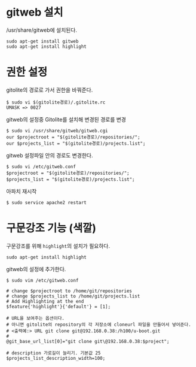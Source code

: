 # gitweb 설치

/usr/share/gitweb에 설치된다.

    sudo apt-get install gitweb
    sudo apt-get install highlight
    

# 권한 설정

gitolite의 경로로 가서 권한을 바꿔준다.

    $ sudo vi $(gitolite경로)/.gitolite.rc
    UMASK => 0027


gitweb의 설정중 Gitolite를 설치해 변경된 경로를 변경

    $ sudo vi /usr/share/gitweb/gitweb.cgi
    our $projectroot = "$(gitolite경로)/repositories/";
    our $projects_list = "$(gitolite경로)/projects.list";

gitweb 설정파일 안의 경로도 변경한다.

    $ sudo vi /etc/gitweb.conf
    $projectroot = "$(gitolite경로)/repositories/";
    $projects_list = "$(gitolite경로)/projects.list";

아파치 재시작

    $ sudo service apache2 restart

# 구문강조 기능 (색깔)

구문강조를 위해 `highlight`의 설치가 필요하다.

    sudo apt-get install highlight

gitweb의 설정에 추가한다.

    $ sudo vim /etc/gitweb.conf

    # change $projectroot to /home/git/repositories
    # change $projects_list to /home/git/projects.list
    # Add Highlighting at the end
    $feature{'highlight'}{'default'} = [1];

    # URL을 보여주는 옵션이다.
    # 아니면 gitolite의 repository의 각 저장소에 cloneurl 파일을 만들어서 넣어준다.
    # <출력예:> URL git clone git@192.168.0.38:/h100/u-boot.git
    #
    @git_base_url_list[0]="git clone git\@192.168.0.38:$project";

    # description 가로길이 늘리기. 기본값 25
    $projects_list_description_width=100;





